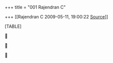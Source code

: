 +++
title = "001 Rajendran C"

+++
[[Rajendran C	2009-05-11, 19:00:22 [Source](https://groups.google.com/g/bvparishat/c/J0wKCRyOiP0)]]



[TABLE]







